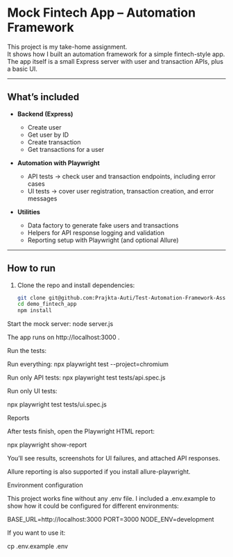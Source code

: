 # Mock Fintech App – Automation Framework

This project is my take-home assignment.  
It shows how I built an automation framework for a simple fintech-style app.  
The app itself is a small Express server with user and transaction APIs, plus a basic UI.

---

## What’s included

- **Backend (Express)**  
  - Create user  
  - Get user by ID  
  - Create transaction  
  - Get transactions for a user  

- **Automation with Playwright**  
  - API tests → check user and transaction endpoints, including error cases  
  - UI tests → cover user registration, transaction creation, and error messages  

- **Utilities**  
  - Data factory to generate fake users and transactions  
  - Helpers for API response logging and validation  
  - Reporting setup with Playwright (and optional Allure)  

---

## How to run

1. Clone the repo and install dependencies:
   ```bash
   git clone git@github.com:Prajkta-Auti/Test-Automation-Framework-Assessment.git
   cd demo_fintech_app
   npm install

Start the mock server:
  node server.js


The app runs on http://localhost:3000
.

Run the tests:

Run everything:
  npx playwright test --project=chromium


Run only API tests:
  npx playwright test tests/api.spec.js


Run only UI tests:

npx playwright test tests/ui.spec.js

Reports

After tests finish, open the Playwright HTML report:

npx playwright show-report


You’ll see results, screenshots for UI failures, and attached API responses.

Allure reporting is also supported if you install allure-playwright.

Environment configuration

This project works fine without any .env file.
I included a .env.example to show how it could be configured for different environments:

BASE_URL=http://localhost:3000
PORT=3000
NODE_ENV=development


If you want to use it:

cp .env.example .env
